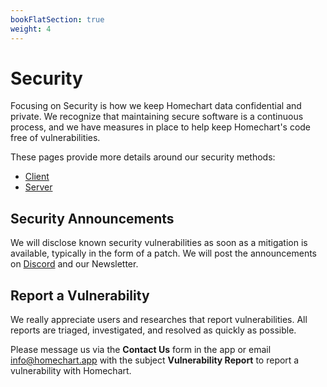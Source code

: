 ```yaml
---
bookFlatSection: true
weight: 4
---
```


# Security

Focusing on Security is how we keep Homechart data confidential and private.  We recognize that maintaining secure software is a continuous process, and we have measures in place to help keep Homechart's code free of vulnerabilities.

These pages provide more details around our security methods:

- [Client](./client)
- [Server](./server)

## Security Announcements

We will disclose known security vulnerabilities as soon as a mitigation is available, typically in the form of a patch.  We will post the announcements on [Discord](/helping-out/communities) and our Newsletter.

## Report a Vulnerability

We really appreciate users and researches that report vulnerabilities.  All reports are triaged, investigated, and resolved as quickly as possible.

Please message us via the **Contact Us** form in the app or email info@homechart.app with the subject **Vulnerability Report** to report a vulnerability with Homechart.
